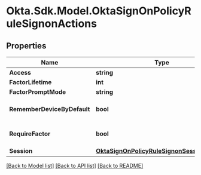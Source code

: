 # Okta.Sdk.Model.OktaSignOnPolicyRuleSignonActions

## Properties

Name | Type | Description | Notes
------------ | ------------- | ------------- | -------------
**Access** | **string** |  | [optional] 
**FactorLifetime** | **int** |  | [optional] 
**FactorPromptMode** | **string** |  | [optional] 
**RememberDeviceByDefault** | **bool** |  | [optional] [default to false]
**RequireFactor** | **bool** |  | [optional] [default to false]
**Session** | [**OktaSignOnPolicyRuleSignonSessionActions**](OktaSignOnPolicyRuleSignonSessionActions.md) |  | [optional] 

[[Back to Model list]](../README.md#documentation-for-models) [[Back to API list]](../README.md#documentation-for-api-endpoints) [[Back to README]](../README.md)

